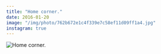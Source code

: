 ```yaml
---
title: "Home corner."
date: 2016-01-20
image: "/img/photo/762b672e1c4f339e7c58ef11d09ff1a4.jpg"
instagram: true
---
```


![Home corner.](/img/photo/762b672e1c4f339e7c58ef11d09ff1a4.jpg)
